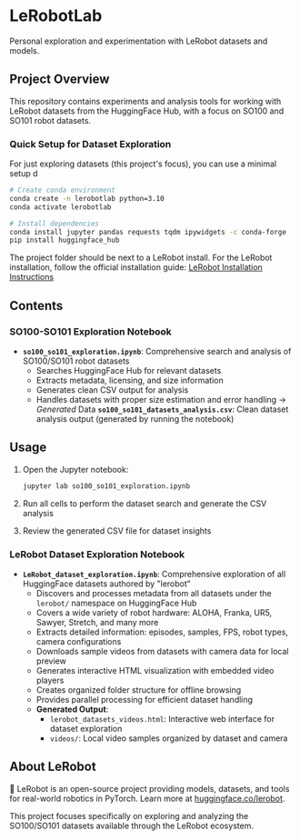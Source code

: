 # LeRobotLab

Personal exploration and experimentation with LeRobot datasets and models.

## Project Overview

This repository contains experiments and analysis tools for working with LeRobot datasets from the HuggingFace Hub, with a focus on SO100 and SO101 robot datasets.

### Quick Setup for Dataset Exploration

For just exploring datasets (this project's focus), you can use a minimal setup d

```bash
# Create conda environment
conda create -n lerobotlab python=3.10
conda activate lerobotlab

# Install dependencies
conda install jupyter pandas requests tqdm ipywidgets -c conda-forge
pip install huggingface_hub
```


The project folder should be next to a LeRobot install. 
For the  LeRobot installation, follow the official installation guide:
[LeRobot Installation Instructions](https://github.com/huggingface/lerobot#installation)

## Contents

### SO100-SO101 Exploration Notebook

- **`so100_so101_exploration.ipynb`**: Comprehensive search and analysis of SO100/SO101 robot datasets
  - Searches HuggingFace Hub for relevant datasets
  - Extracts metadata, licensing, and size information
  - Generates clean CSV output for analysis
  - Handles datasets with proper size estimation and error handling
-> *Generated* Data **`so100_so101_datasets_analysis.csv`**: Clean dataset analysis output (generated by running the notebook)

## Usage

1. Open the Jupyter notebook:
   ```bash
   jupyter lab so100_so101_exploration.ipynb
   ```

2. Run all cells to perform the dataset search and generate the CSV analysis

3. Review the generated CSV file for dataset insights


### LeRobot Dataset Exploration Notebook

- **`LeRobot_dataset_exploration.ipynb`**: Comprehensive exploration of all HuggingFace datasets authored by "lerobot"
  - Discovers and processes metadata from all datasets under the `lerobot/` namespace on HuggingFace Hub
  - Covers a wide variety of robot hardware: ALOHA, Franka, UR5, Sawyer, Stretch, and many more
  - Extracts detailed information: episodes, samples, FPS, robot types, camera configurations
  - Downloads sample videos from datasets with camera data for local preview
  - Generates interactive HTML visualization with embedded video players
  - Creates organized folder structure for offline browsing
  - Provides parallel processing for efficient dataset handling
  - **Generated Output**: 
    - `lerobot_datasets_videos.html`: Interactive web interface for dataset exploration
    - `videos/`: Local video samples organized by dataset and camera

## About LeRobot

🤗 LeRobot is an open-source project providing models, datasets, and tools for real-world robotics in PyTorch. Learn more at [huggingface.co/lerobot](https://huggingface.co/lerobot).

This project focuses specifically on exploring and analyzing the SO100/SO101 datasets available through the LeRobot ecosystem.
